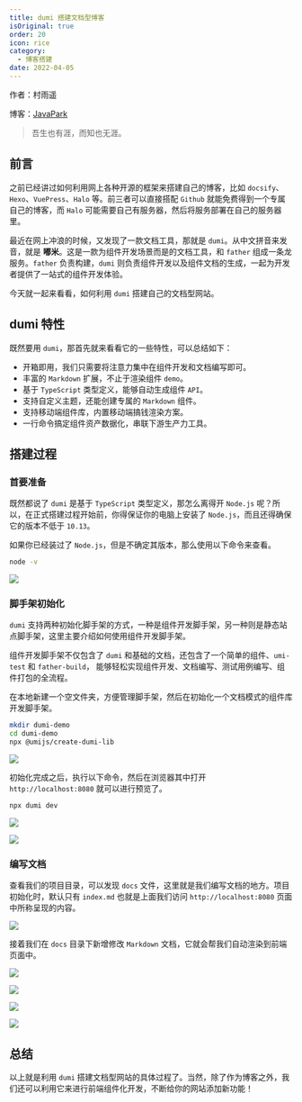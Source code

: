 ```yaml
---
title: dumi 搭建文档型博客
isOriginal: true
order: 20
icon: rice
category:
  - 博客搭建
date: 2022-04-05
---
```


作者：村雨遥

博客：[JavaPark](https://cunyu1943.github.io/JavaPark)

> 吾生也有涯，而知也无涯。

## 前言

之前已经讲过如何利用网上各种开源的框架来搭建自己的博客，比如 `docsify`、`Hexo`、`VuePress`、`Halo` 等。前三者可以直接搭配 `Github` 就能免费得到一个专属自己的博客，而 `Halo` 可能需要自己有服务器，然后将服务部署在自己的服务器里。

最近在网上冲浪的时候，又发现了一款文档工具，那就是 `dumi`。从中文拼音来发音，就是 **嘟米**。这是一款为组件开发场景而是的文档工具，和 `father` 组成一条龙服务。`father` 负责构建，`dumi` 则负责组件开发以及组件文档的生成，一起为开发者提供了一站式的组件开发体验。

今天就一起来看看，如何利用 `dumi` 搭建自己的文档型网站。

## dumi 特性

既然要用 `dumi`，那首先就来看看它的一些特性，可以总结如下：

- 开箱即用，我们只需要将注意力集中在组件开发和文档编写即可。
- 丰富的 `Markdown` 扩展，不止于渲染组件 `demo`。
- 基于 `TypeScript` 类型定义，能够自动生成组件 `API`。
- 支持自定义主题，还能创建专属的 `Markdown` 组件。
- 支持移动端组件库，内置移动端搞钱渲染方案。
- 一行命令搞定组件资产数据化，串联下游生产力工具。

## 搭建过程

### 首要准备

既然都说了 `dumi` 是基于 `TypeScript` 类型定义，那怎么离得开 `Node.js` 呢？所以，在正式搭建过程开始前，你得保证你的电脑上安装了 `Node.js`，而且还得确保它的版本不低于 `10.13`。

如果你已经装过了 `Node.js`，但是不确定其版本，那么使用以下命令来查看。

```sh
node -v
```

![](./assets/20220405-dumi/node-v.png)

### 脚手架初始化

`dumi` 支持两种初始化脚手架的方式，一种是组件开发脚手架，另一种则是静态站点脚手架，这里主要介绍如何使用组件开发脚手架。

组件开发脚手架不仅包含了 `dumi` 和基础的文档，还包含了一个简单的组件、`umi-test` 和 `father-build`， 能够轻松实现组件开发、文档编写、测试用例编写、组件打包的全流程。

在本地新建一个空文件夹，方便管理脚手架，然后在初始化一个文档模式的组件库开发脚手架。

```sh
mkdir dumi-demo
cd dumi-demo
npx @umijs/create-dumi-lib
```

![](./assets/20220405-dumi/dumi-init.png)

初始化完成之后，执行以下命令，然后在浏览器其中打开 `http://localhost:8080` 就可以进行预览了。

```sh
npx dumi dev
```

![](./assets/20220405-dumi/dumi-dev.png)

![](./assets/20220405-dumi/preview.png)

### 编写文档

查看我们的项目目录，可以发现 `docs` 文件，这里就是我们编写文档的地方。项目初始化时，默认只有 `index.md` 也就是上面我们访问 `http://localhost:8080` 页面中所称呈现的内容。

![](./assets/20220405-dumi/context-demo.png)

接着我们在 `docs` 目录下新增修改 `Markdown` 文档，它就会帮我们自动渲染到前端页面中。

![](./assets/20220405-dumi/change-text.png)

![](./assets/20220405-dumi/dumi-demo.png)

![](./assets/20220405-dumi/javapark.png)

![](./assets/20220405-dumi/javapark-preview.png)

## 总结

以上就是利用 `dumi` 搭建文档型网站的具体过程了。当然，除了作为博客之外，我们还可以利用它来进行前端组件化开发，不断给你的网站添加新功能！
